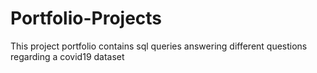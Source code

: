 # Portfolio-Projects
This project portfolio contains sql queries answering different questions regarding a covid19 dataset
